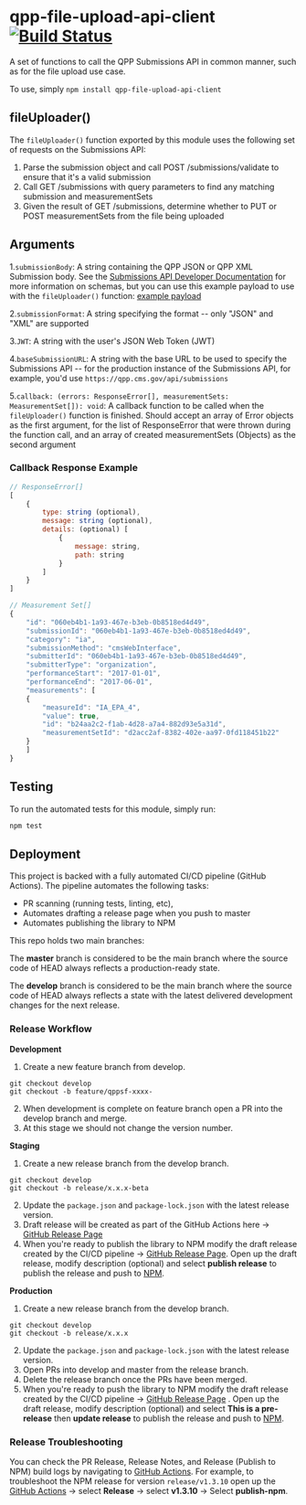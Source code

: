 # qpp-file-upload-api-client [![Build Status](https://travis-ci.org/CMSgov/qpp-file-upload-api-client.svg?branch=master)](https://travis-ci.org/CMSgov/qpp-file-upload-api-client)
A set of functions to call the QPP Submissions API in common manner, such as for the file upload use case.

To use, simply `npm install qpp-file-upload-api-client`

## fileUploader()

The `fileUploader()` function exported by this module uses the following set of requests on the Submissions API:

1. Parse the submission object and call POST /submissions/validate to ensure that it's a valid submission
1. Call GET /submissions with query parameters to find any matching submission and measurementSets
1. Given the result of GET /submissions, determine whether to PUT or POST measurementSets from the file being uploaded

## Arguments

1.`submissionBody`: A string containing the QPP JSON or QPP XML Submission body. See the [Submissions API Developer Documentation](cmsgov.github.io/qpp-submissions-docs) for more information on schemas, but you can use this example payload to use with the `fileUploader()` function: [example payload](https://gist.github.com/samskeller/0eeb89ead1ddb189236593e2a9aa1034)

2.`submissionFormat`: A string specifying the format -- only "JSON" and "XML" are supported

3.`JWT`: A string with the user's JSON Web Token (JWT)

4.`baseSubmissionURL`: A string with the base URL to be used to specify the Submissions API -- for the production instance of the Submissions API, for example, you'd use `https://qpp.cms.gov/api/submissions`

5.`callback: (errors: ResponseError[], measurementSets: MeasurementSet[]): void`: A callback function to be called when the `fileUploader()` function is finished. Should accept an array of Error objects as the first argument, for the list of ResponseError that were thrown during the function call, and an array of created measurementSets (Objects) as the second argument

### Callback Response Example

```javascript
// ResponseError[]
[
    {
        type: string (optional),
        message: string (optional),
        details: (optional) [
            {
                message: string,
                path: string
            }
        ]
    }
]

// Measurement Set[]
{
    "id": "060eb4b1-1a93-467e-b3eb-0b8518ed4d49",
    "submissionId": "060eb4b1-1a93-467e-b3eb-0b8518ed4d49",
    "category": "ia",
    "submissionMethod": "cmsWebInterface",
    "submitterId": "060eb4b1-1a93-467e-b3eb-0b8518ed4d49",
    "submitterType": "organization",
    "performanceStart": "2017-01-01",
    "performanceEnd": "2017-06-01",
    "measurements": [
    {
        "measureId": "IA_EPA_4",
        "value": true,
        "id": "b24aa2c2-f1ab-4d28-a7a4-882d93e5a31d",
        "measurementSetId": "d2acc2af-8382-402e-aa97-0fd118451b22"
    }
    ]
}
```

## Testing

To run the automated tests for this module, simply run:

```bash
npm test
```

## Deployment

This project is backed with a fully automated CI/CD pipeline (GitHub Actions). The pipeline automates the following tasks:

- PR scanning (running tests, linting, etc), 
- Automates drafting a release page when you push to master
- Automates publishing the library to NPM

This repo holds two main branches:

The **master** branch is considered to be the main branch where the source code of HEAD always reflects a production-ready state.

The **develop** branch is considered to be the main branch where the source code of HEAD always reflects a state with the latest delivered development changes for the next release. 

### Release Workflow

**Development** 
1. Create a new feature branch from develop.


```
git checkout develop
git checkout -b feature/qppsf-xxxx-
```

2. When development is complete on feature branch open a PR into the develop branch and merge.
3. At this stage we should not change the version number.

**Staging** 

1. Create a new release branch from the develop branch. 

```
git checkout develop
git checkout -b release/x.x.x-beta
```

2. Update the `package.json` and `package-lock.json` with the latest release version.
3. Draft release will be created as part of the GitHub Actions here -> [GitHub Release Page](https://github.com/CMSgov/qpp-file-upload-api-client/releases)
4. When you're ready to publish the library to NPM modify the draft release created by the CI/CD pipeline -> [GitHub Release Page](https://github.com/CMSgov/qpp-file-upload-api-client/releases). Open up the draft release, modify description (optional) and select **publish release** to publish the release and push to [NPM](https://www.npmjs.com/package/qpp-file-upload-api-client?activeTab=versions).

**Production**

1. Create a new release branch from the develop branch. 

```
git checkout develop
git checkout -b release/x.x.x
```

2. Update the `package.json` and `package-lock.json` with the latest release version.
3. Open PRs into develop and master from the release branch.
4. Delete the release branch once the PRs have been merged.
5. When you're ready to push the library to NPM modify the draft release created by the CI/CD pipeline -> [GitHub Release Page](https://github.com/CMSgov/qpp-file-upload-api-client/releases) . Open up the draft release, modify description (optional) and select **This is a pre-release** then **update release** to publish the release and push to [NPM](https://www.npmjs.com/package/qpp-file-upload-api-client?activeTab=versions). 

### Release Troubleshooting

You can check the PR Release, Release Notes, and Release (Publish to NPM) build logs by navigating to [GitHub Actions](https://github.com/CMSgov/qpp-file-upload-api-client/actions). For example, to troubleshoot the NPM release for version `release/v1.3.10` open up the [GitHub Actions](https://github.com/CMSgov/qpp-file-upload-api-client/actions) -> select **Release** -> select **v1.3.10** -> Select **publish-npm**.

